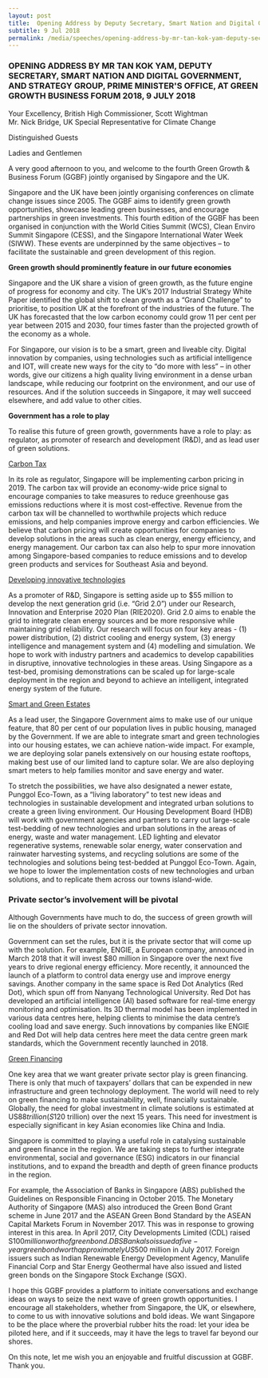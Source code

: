 ```yaml
---
layout: post
title:  Opening Address by Deputy Secretary, Smart Nation and Digital Government, and Strategy Group, Prime Minister's Office, Tan Kok Yam at Green Growth Business Forum 2018
subtitle: 9 Jul 2018
permalink: /media/speeches/opening-address-by-mr-tan-kok-yam-deputy-secretary-national-climate-change-secretariat-strategy-group-prime-ministers-office-and-smart-national
---
```


### OPENING ADDRESS BY MR TAN KOK YAM, DEPUTY SECRETARY, SMART NATION AND DIGITAL GOVERNMENT, AND STRATEGY GROUP, PRIME MINISTER'S OFFICE, AT GREEN GROWTH BUSINESS FORUM 2018, 9 JULY 2018

Your Excellency, British High Commissioner, Scott Wightman  
Mr. Nick Bridge, UK Special Representative for Climate Change

Distinguished Guests

Ladies and Gentlemen

A very good afternoon to you, and welcome to the fourth Green Growth & Business Forum (GGBF) jointly organised by Singapore and the UK.

Singapore and the UK have been jointly organising conferences on climate change issues since 2005. The GGBF aims to identify green growth opportunities, showcase leading green businesses, and encourage partnerships in green investments. This fourth edition of the GGBF has been organised in conjunction with the World Cities Summit (WCS), Clean Enviro Summit Singapore (CESS), and the Singapore International Water Week (SIWW). These events are underpinned by the same objectives – to facilitate the sustainable and green development of this region.

**Green growth should prominently feature in our future economies**

Singapore and the UK share a vision of green growth, as the future engine of progress for economy and city. The UK’s 2017 Industrial Strategy White Paper identified the global shift to clean growth as a “Grand Challenge” to prioritise, to position UK at the forefront of the industries of the future. The UK has forecasted that the low carbon economy could grow 11 per cent per year between 2015 and 2030, four times faster than the projected growth of the economy as a whole.

For Singapore, our vision is to be a smart, green and liveable city. Digital innovation by companies, using technologies such as artificial intelligence and IOT, will create new ways for the city to “do more with less” – in other words, give our citizens a high quality living environment in a dense urban landscape, while reducing our footprint on the environment, and our use of resources. And if the solution succeeds in Singapore, it may well succeed elsewhere, and add value to other cities.

**Government has a role to play**

To realise this future of green growth, governments have a role to play: as regulator, as promoter of research and development (R&D), and as lead user of green solutions.

<u>Carbon Tax</u>

In its role as regulator, Singapore will be implementing carbon pricing in 2019. The carbon tax will provide an economy-wide price signal to encourage companies to take measures to reduce greenhouse gas emissions reductions where it is most cost-effective. Revenue from the carbon tax will be channelled to worthwhile projects which reduce emissions, and help companies improve energy and carbon efficiencies. We believe that carbon pricing will create opportunities for companies to develop solutions in the areas such as clean energy, energy efficiency, and energy management. Our carbon tax can also help to spur more innovation among Singapore-based companies to reduce emissions and to develop green products and services for Southeast Asia and beyond.

<u>Developing innovative technologies</u>

As a promoter of R&D, Singapore is setting aside up to $55 million to develop the next generation grid (i.e. “Grid 2.0”) under our Research, Innovation and Enterprise 2020 Plan (RIE2020). Grid 2.0 aims to enable the grid to integrate clean energy sources and be more responsive while maintaining grid reliability. Our research will focus on four key areas - (1) power distribution, (2) district cooling and energy system, (3) energy intelligence and management system and (4) modelling and simulation. We hope to work with industry partners and academics to develop capabilities in disruptive, innovative technologies in these areas. Using Singapore as a test-bed, promising demonstrations can be scaled up for large-scale deployment in the region and beyond to achieve an intelligent, integrated energy system of the future.

<u>Smart and Green Estates</u>

As a lead user, the Singapore Government aims to make use of our unique feature, that 80 per cent of our population lives in public housing, managed by the Government. If we are able to integrate smart and green technologies into our housing estates, we can achieve nation-wide impact. For example, we are deploying solar panels extensively on our housing estate rooftops, making best use of our limited land to capture solar.  We are also deploying smart meters to help families monitor and save energy and water.

To stretch the possibilities, we have also designated a newer estate, Punggol Eco-Town, as a “living laboratory” to test new ideas and technologies in sustainable development and integrated urban solutions to create a green living environment. Our Housing Development Board (HDB) will work with government agencies and partners to carry out large-scale test-bedding of new technologies and urban solutions in the areas of energy, waste and water management. LED lighting and elevator regenerative systems, renewable solar energy, water conservation and rainwater harvesting systems, and recycling solutions are some of the technologies and solutions being test-bedded at Punggol Eco-Town. Again, we hope to lower the implementation costs of new technologies and urban solutions, and to replicate them across our towns island-wide. 

### Private sector’s involvement will be pivotal

Although Governments have much to do, the success of green growth will lie on the shoulders of private sector innovation.

Government can set the rules, but it is the private sector that will come up with the solution. For example, ENGIE, a European company, announced in March 2018 that it will invest $80 million in Singapore over the next five years to drive regional energy efficiency. More recently, it announced the launch of a platform to control data energy use and improve energy savings. Another company in the same space is Red Dot Analytics (Red Dot), which spun off from Nanyang Technological University. Red Dot has developed an artificial intelligence (AI) based software for real-time energy monitoring and optimisation. Its 3D thermal model has been implemented in various data centres here, helping clients to minimise the data centre’s cooling load and save energy. Such innovations by companies like ENGIE and Red Dot will help data centres here meet the data centre green mark standards, which the Government recently launched in 2018.

<u>Green Financing</u>

One key area that we want greater private sector play is green financing. There is only that much of taxpayers’ dollars that can be expended in new infrastructure and green technology deployment. The world will need to rely on green financing to make sustainability, well, financially sustainable. Globally, the need for global investment in climate solutions is estimated at US$88 trillion (S$120 trillion) over the next 15 years. This need for investment is especially significant in key Asian economies like China and India.

Singapore is committed to playing a useful role in catalysing sustainable and green finance in the region. We are taking steps to further integrate environmental, social and governance (ESG) indicators in our financial institutions, and to expand the breadth and depth of green finance products in the region.

For example, the Association of Banks in Singapore (ABS) published the Guidelines on Responsible Financing in October 2015. The Monetary Authority of Singapore (MAS) also introduced the Green Bond Grant scheme in June 2017 and the ASEAN Green Bond Standard by the ASEAN Capital Markets Forum in November 2017. This was in response to growing interest in this area. In April 2017, City Developments Limited (CDL) raised S$100 million worth of green bond. DBS Bank also issued a five-year green bond worth approximately US$500 million in July 2017. Foreign issuers such as Indian Renewable Energy Development Agency, Manulife Financial Corp and Star Energy Geothermal have also issued and listed green bonds on the Singapore Stock Exchange (SGX).

I hope this GGBF provides a platform to initiate conversations and exchange ideas on ways to seize the next wave of green growth opportunities. I encourage all stakeholders, whether from Singapore, the UK, or elsewhere, to come to us with innovative solutions and bold ideas. We want Singapore to be the place where the proverbial rubber hits the road: let your idea be piloted here, and if it succeeds, may it have the legs to travel far beyond our shores.

On this note, let me wish you an enjoyable and fruitful discussion at GGBF. Thank you.
